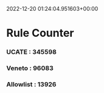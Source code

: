 2022-12-20 01:24:04.951603+00:00
# Rule Counter 
 ### UCATE : 345598

 ### Veneto : 96083

 ### Allowlist : 13926